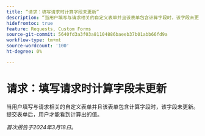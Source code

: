 ```yaml
---
title: “请求：填写请求时计算字段未更新”
description: “当用户填写与请求相关的自定义表单并且该表单包含计算字段时，该字段未更新。 提交表单后，用户才能看到计算出的值。”
hidefromtoc: true
feature: Requests, Custom Forms
source-git-commit: 5640fd3a3f03a81104886baeeb37b01abb66fd9a
workflow-type: tm+mt
source-wordcount: '100'
ht-degree: 0%

---
```



# 请求：填写请求时计算字段未更新

当用户填写与请求相关的自定义表单并且该表单包含计算字段时，该字段未更新。 提交表单后，用户才能看到计算出的值。

_首次报告于2024年3月18日。_
